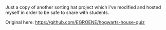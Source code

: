 ﻿Just a copy of another sorting hat project which I've modified and hosted myself in order to be safe to share with students.

Original here: https://github.com/EGROENE/hogwarts-house-quiz